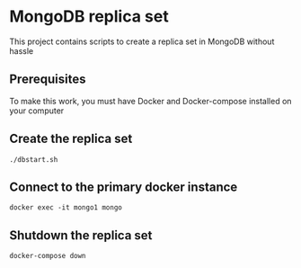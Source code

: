# MongoDB replica set
This project contains scripts to create a replica set in MongoDB without hassle

## Prerequisites
To make this work, you must have Docker and Docker-compose installed on your computer

## Create the replica set
```shell
./dbstart.sh
```

## Connect to the primary docker instance
```shell
docker exec -it mongo1 mongo
```

## Shutdown the replica set
```shell
docker-compose down
```
